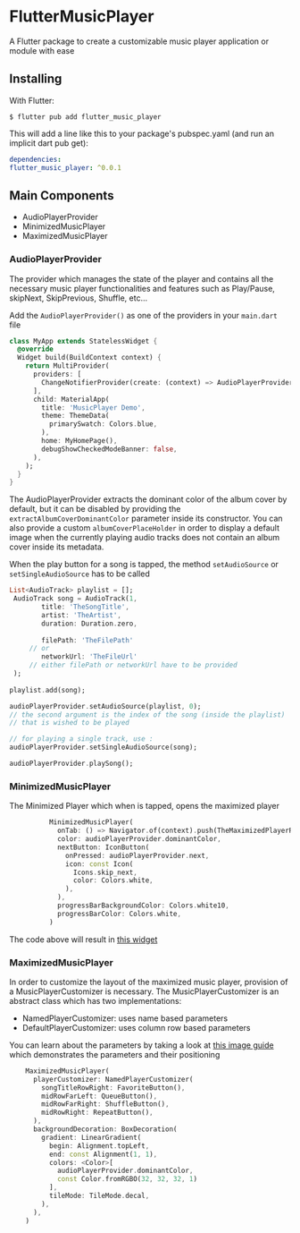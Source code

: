# FlutterMusicPlayer

A Flutter package to create a customizable music player application or module with ease


## Installing

With Flutter:
```shell
$ flutter pub add flutter_music_player
```
This will add a line like this to your package's pubspec.yaml (and run an implicit dart pub get):

```yaml
dependencies:
flutter_music_player: ^0.0.1
```

## Main Components

* AudioPlayerProvider
* MinimizedMusicPlayer
* MaximizedMusicPlayer


### AudioPlayerProvider
The provider which manages the state of the player and
contains all the necessary music player functionalities and features such as Play/Pause,
skipNext, SkipPrevious, Shuffle, etc...

Add the `AudioPlayerProvider()` as one of the providers in your `main.dart` file
```dart
class MyApp extends StatelessWidget {
  @override
  Widget build(BuildContext context) {
    return MultiProvider(
      providers: [
        ChangeNotifierProvider(create: (context) => AudioPlayerProvider())
      ],
      child: MaterialApp(
        title: 'MusicPlayer Demo',
        theme: ThemeData(
          primarySwatch: Colors.blue,
        ),
        home: MyHomePage(),
        debugShowCheckedModeBanner: false,
      ),
    );
  }
}
```

The AudioPlayerProvider extracts the dominant color of the album cover by default,
but it can be disabled by providing the `extractAlbumCoverDominantColor` parameter inside
its constructor. You can also provide a custom `albumCoverPlaceHolder` in order to display
a default image when the currently playing audio tracks does not contain an album cover inside
its metadata.

When the play button for a song is tapped, the method `setAudioSource` or
`setSingleAudioSource` has to be called
```dart
List<AudioTrack> playlist = [];
 AudioTrack song = AudioTrack(1,
        title: 'TheSongTitle',
        artist: 'TheArtist',
        duration: Duration.zero,
        
        filePath: 'TheFilePath'
     // or
        networkUrl: 'TheFileUrl'
     // either filePath or networkUrl have to be provided
 );
 
playlist.add(song);

audioPlayerProvider.setAudioSource(playlist, 0);
// the second argument is the index of the song (inside the playlist)
// that is wished to be played

// for playing a single track, use : 
audioPlayerProvider.setSingleAudioSource(song);

audioPlayerProvider.playSong();
```

### MinimizedMusicPlayer
The Minimized Player which when is tapped, opens the maximized player

```dart
          MinimizedMusicPlayer(
            onTab: () => Navigator.of(context).push(TheMaximizedPlayerRoute),
            color: audioPlayerProvider.dominantColor,
            nextButton: IconButton(
              onPressed: audioPlayerProvider.next,
              icon: const Icon(
                Icons.skip_next,
                color: Colors.white,
              ),
            ),
            progressBarBackgroundColor: Colors.white10,
            progressBarColor: Colors.white,
          )

```
The code above will result in
[this widget](https://i.ibb.co/wBZTv7y/photo-2022-09-14-19-01-00.jpg)



### MaximizedMusicPlayer
In order to customize the layout of the maximized music player,
provision of a MusicPlayerCustomizer is necessary.
The MusicPlayerCustomizer is an abstract class which has two implementations:

* NamedPlayerCustomizer: uses name based parameters
* DefaultPlayerCustomizer: uses column row based parameters

You can learn about the parameters by taking a look at
[this image guide](https://i.ibb.co/gyTVQKC/Untitled-1.png)
which demonstrates the parameters and their positioning

```dart
    MaximizedMusicPlayer(
      playerCustomizer: NamedPlayerCustomizer(
        songTitleRowRight: FavoriteButton(),
        midRowFarLeft: QueueButton(),
        midRowFarRight: ShuffleButton(),
        midRowRight: RepeatButton(),
      ),
      backgroundDecoration: BoxDecoration(
        gradient: LinearGradient(
          begin: Alignment.topLeft,
          end: const Alignment(1, 1),
          colors: <Color>[
            audioPlayerProvider.dominantColor,
            const Color.fromRGBO(32, 32, 32, 1)
          ],
          tileMode: TileMode.decal,
        ),
      ),
    )
```




